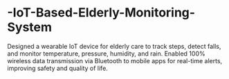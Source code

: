 # -IoT-Based-Elderly-Monitoring-System
Designed a wearable IoT device for elderly care to track steps, detect falls, and monitor temperature, pressure, humidity, and rain. Enabled 100% wireless data transmission via Bluetooth to mobile apps for real-time alerts, improving safety and quality of life.
